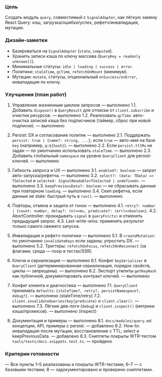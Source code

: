 ### Цель

Создать модуль `query`, совместимый с `SignalAdapter`, как лёгкую замену React Query: кэш, загрузка/ошибки/успех, рефетч/инвалидация, мутации.

### Дизайн-заметки

- Базироваться на `SignalAdapter` (`state`, `computed`).
- Хранить записи кэша по ключу массива (`QueryKey = readonly unknown[]`).
- Минимальные статусы: `idle | loading | success | error`.
- Политики: `staleTime`, `gcTime`, `refetchOnMount` (минимум).
- Мутации: `mutate`, статусы, опциональный `onSuccess/onError`, инвалидация по ключу.

### Улучшения (план работ)

1. Управление жизненным циклом запросов — выполнено
   1.1. Добавить `dispose()` в `QueryResult` для отписки от `client.subscribe` и очистки ресурсов. — выполнено
   1.2. Реализовать `gcTime`: авто-очистка записей кэша без подписчиков (таймер, сброс при новой подписке). — выполнено

2. Persist: DX и согласование политик — выполнено
   2.1. Поддержать `persist: true | {name?: string, ...}`; если `true` — авто-имя на базе `key` (например, `q:${hash}`). — выполнено
   2.2. Если `persist.ttlMs` не задан — по умолчанию использовать `staleTime`. — выполнено
   2.3. Добавить глобальный `namespace` на уровне `QueryClient` для persist-ключей. — выполнено

3. Гибкость запроса и UX — выполнено
   3.1. `enabled?: boolean` — запрет авто-запуска/рефетча. — выполнено
   3.2. `select?: (data: TData) => TSelected` и `selected: SignalReadable<TSelected | undefined>`. — выполнено
   3.3. `keepPreviousData?: boolean` — не сбрасывать данные при повторном `loading`. — выполнено
   3.4. Скип рефетча, если данные не stale: быстрый путь в `run()`. — выполнено

4. Повторы, отмена и защита от гонок — выполнено
   4.1. `retry?: number | {count: number, delay?: (n)=>ms, predicate?: (err)=>boolean}`.
   4.2. AbortController: прокидывать `signal` в `queryFn(ctx)` и отменять предыдущий запрос.
   4.3. Last-write-wins: применять результат только самого свежего запуска.

5. Инвалидация и рефетч-политики — выполнено
   5.1. В `createMutation`: по умолчанию `invalidateKeys` если заданы; упростить DX. — выполнено
   5.2. Триггеры: `refetchOnFocus`, `refetchOnReconnect` (за флагами; среда — noop в тестах/SSR).

6. Ключи и сериализация — выполнено
   6.1. Конфиг `keySerializer` в `QueryClient` (детерминированная сериализация, порядок свойств, циклы — запрещены). — выполнено
   6.2. Экспорт утилиты `getKeyHash` как публичной, документировать контракт ключей. — выполнено

7. Конфиг клиента и диагностика — выполнено
   7.1. `QueryClient` принимать `defaults`: `{staleTime?, retry?, persistNamespace?, debug?}`. — выполнено (staleTime/retry)
   7.2. `client.invalidateQueries(key|predicate)` и `client.clear()`. — выполнено
   7.3. Лёгкие дев-логи (`debug`) и `client.inspect()` (метрики кэша/промисов). — выполнено (inspect)

8. Документация и примеры — выполнено
   8.1. `docs/modules/query.md`: концепции, API, примеры с persist. — добавлено
   8.2. How-to: инвалидация после мутации; восстановление с TTL; select и keepPreviousData. — добавлено
   8.3. Сниппеты покрыты WTR-тестом `tools/tests/docs.snippets.test.ts`. — пройдено

### Критерии готовности

— Все пункты 1–5 реализованы и покрыты WTR-тестами; 6–7 — с базовыми тестами; 8 — задокументировано и проверено сниппетами.
